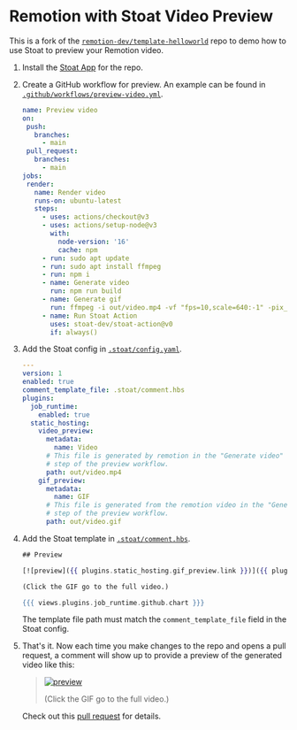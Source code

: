 # Remotion with Stoat Video Preview

This is a fork of the [`remotion-dev/template-helloworld`](https://github.com/remotion-dev/template-helloworld) repo to demo how to use Stoat to preview your Remotion video.

1. Install the [Stoat App](https://github.com/apps/stoat-app) for the repo.
2. Create a GitHub workflow for preview. An example can be found in [`.github/workflows/preview-video.yml`](.github/workflows/preview-video.yml).

    ```yaml
    name: Preview video
    on:
     push:
       branches:
         - main
     pull_request:
       branches:
         - main
    jobs:
     render:
       name: Render video
       runs-on: ubuntu-latest
       steps:
         - uses: actions/checkout@v3
         - uses: actions/setup-node@v3
           with:
             node-version: '16'
             cache: npm
         - run: sudo apt update
         - run: sudo apt install ffmpeg
         - run: npm i
         - name: Generate video
           run: npm run build
         - name: Generate gif
           run: ffmpeg -i out/video.mp4 -vf "fps=10,scale=640:-1" -pix_fmt rgb24 out/video.gif
         - name: Run Stoat Action
           uses: stoat-dev/stoat-action@v0
           if: always()
    ```

3. Add the Stoat config in [`.stoat/config.yaml`](.stoat/config.yaml).

    ```yaml
    ---
    version: 1
    enabled: true
    comment_template_file: .stoat/comment.hbs
    plugins:
      job_runtime:
        enabled: true
      static_hosting:
        video_preview:
          metadata:
            name: Video
          # This file is generated by remotion in the "Generate video"
          # step of the preview workflow.
          path: out/video.mp4
        gif_preview:
          metadata:
            name: GIF
          # This file is generated from the remotion video in the "Generate gif"
          # step of the preview workflow.
          path: out/video.gif
    ```

4. Add the Stoat template in [`.stoat/comment.hbs`](.stoat/comment.hbs).

    ```handlebars
    ## Preview

    [![preview]({{ plugins.static_hosting.gif_preview.link }})]({{ plugins.static_hosting.video_preview.link }})
    
    (Click the GIF go to the full video.)
    
    {{{ views.plugins.job_runtime.github.chart }}}
    ```
   
    The template file path must match the `comment_template_file` field in the Stoat config.

5. That's it. Now each time you make changes to the repo and opens a pull request, a comment will show up to provide a preview of the generated video like this:

    > [![preview](https://stoat-dev--example-re-cf7a--2bc0178--gif-preview.stoat.page/video.gif)](https://stoat-dev--example-re-cf7a--2bc0178--video-preview.stoat.page/video.mp4)
    >
    > (Click the GIF go to the full video.)
    
    Check out this [pull request](https://github.com/stoat-dev/example-remotion/pull/1) for details.
